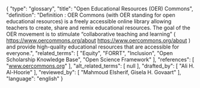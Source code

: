 {
    "type": "glossary",
    "title": "Open Educational Resources (OER) Commons",
    "definition": "Definition : OER Commons (with OER standing for open educational resources) is a freely accessible online library allowing teachers to create, share and remix educational resources. The goal of the OER movement is to stimulate “collaborative teaching and learning” ( https://www.oercommons.org/about https://www.oercommons.org/about ) and provide high-quality educational resources that are accessible for everyone.",
    "related_terms": [
        "Equity",
        "FORRT",
        "Inclusion",
        "Open Scholarship Knowledge Base",
        "Open Science Framework"
    ],
    "references": [
        "www.oercommons.org"
    ],
    "alt_related_terms": [
        null
    ],
    "drafted_by": [
        "Ali H. Al-Hoorie"
    ],
    "reviewed_by": [
        "Mahmoud Elsherif, Gisela H. Govaart"
    ],
    "language": "english"
}